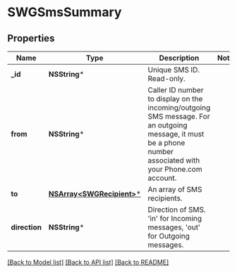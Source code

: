 # SWGSmsSummary

## Properties
Name | Type | Description | Notes
------------ | ------------- | ------------- | -------------
**_id** | **NSString*** | Unique SMS ID. Read-only. | 
**from** | **NSString*** | Caller ID number to display on the incoming/outgoing SMS message. For an outgoing message, it must be a phone number associated with your Phone.com account. | 
**to** | [**NSArray&lt;SWGRecipient&gt;***](SWGRecipient.md) | An array of SMS recipients. | 
**direction** | **NSString*** | Direction of SMS. &#39;in&#39; for Incoming messages, &#39;out&#39; for Outgoing messages. | 

[[Back to Model list]](../README.md#documentation-for-models) [[Back to API list]](../README.md#documentation-for-api-endpoints) [[Back to README]](../README.md)


